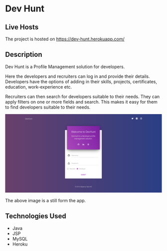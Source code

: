 # Dev Hunt

## Live Hosts
The project is hosted on https://dev-hunt.herokuapp.com/

## Description

Dev Hunt is a Profile Management solution for developers.

Here the developers and recruiters can log in and provide their details. Developers have the options of adding in their skills, projects, certificates, education, work-experience etc.

Recruiters can then search for developers suitable to their needs. They can apply filters on one or more fields and search. This makes it easy for them to find developers suitable to their needs.

![Image of Dev Hunt](dev-hunt.jpeg)

The above image is a still form the app.

## Technologies Used

* Java
* JSP
* MySQL
* Heroku
